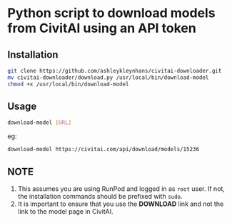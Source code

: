 # Python script to download models from CivitAI using an API token

## Installation

```bash
git clone https://github.com/ashleykleynhans/civitai-downloader.git
mv civitai-downloader/download.py /usr/local/bin/download-model
chmod +x /usr/local/bin/download-model
```
## Usage

```bash
download-model [URL]
```

eg:

```bash
download-model https://civitai.com/api/download/models/15236
```

## NOTE

1. This assumes you are using RunPod and logged in as `root`
   user.  If not, the installation commands should be prefixed
   with `sudo`.
2. It is important to ensure that you use the **DOWNLOAD** link
   and not the link to the model page in CivitAI.
